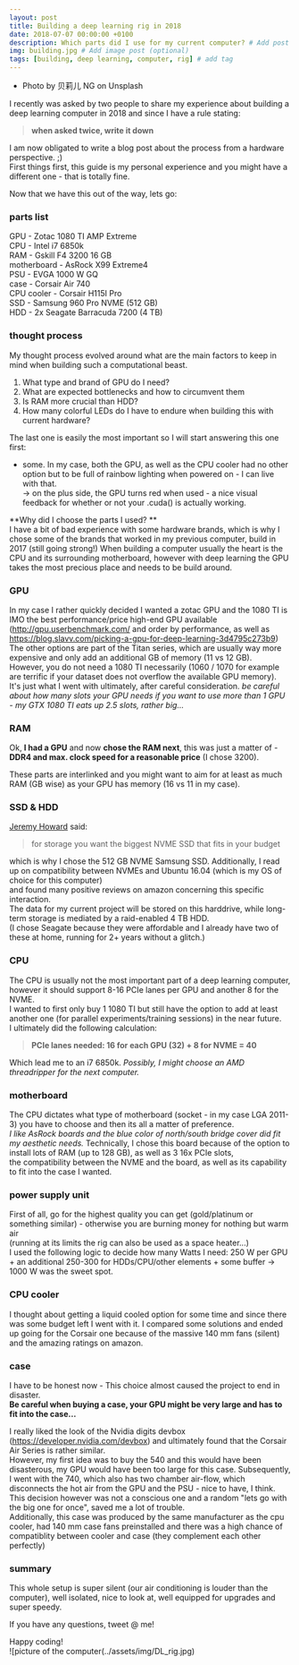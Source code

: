 ```yaml
---
layout: post
title: Building a deep learning rig in 2018
date: 2018-07-07 00:00:00 +0100
description: Which parts did I use for my current computer? # Add post description (optional)
img: building.jpg # Add image post (optional)
tags: [building, deep learning, computer, rig] # add tag
---
```


- Photo by 贝莉儿 NG on Unsplash


I recently was asked by two people to share my experience about building a deep learning computer in 2018 and since I have a rule stating:
>**when asked twice, write it down**

I am now obligated to write a blog post about the process from a hardware perspective. ;) <br>
First things first, this guide is my personal experience and you might have a different one - that is totally fine. 

Now that we have this out of the way, lets go:<br>

### parts list
GPU - Zotac 1080 TI AMP Extreme <br>
CPU - Intel i7 6850k<br>
RAM - Gskill F4 3200 16 GB<br>
motherboard - AsRock X99 Extreme4<br>
PSU - EVGA 1000 W GQ <br>
case - Corsair Air 740 <br>
CPU cooler - Corsair H115I Pro<br>
SSD - Samsung 960 Pro NVME (512 GB)<br>
HDD - 2x Seagate Barracuda 7200 (4 TB)<br>

### thought process
My thought process evolved around what are the main factors to keep in mind when building such a computational beast.
1. What type and brand of GPU do I need? 
1. What are expected bottlenecks and how to circumvent them
1. Is RAM more crucial than HDD?
1. How many colorful LEDs do I have to endure when building this with current hardware?

The last one is easily the most important so I will start answering this one first:
* some. In my case, both the GPU, as well as the CPU cooler had no other option but to be full of rainbow lighting when powered on - I can live with that. <br>
-> on the plus side, the GPU turns red when used - a nice visual feedback for whether or not your .cuda() is actually working.

**Why did I choose the parts I used? **<br>
I have a bit of bad experience with some hardware brands, which is why I chose some of the brands that worked in my previous computer, build in 2017 (still going strong!)
When building a computer usually the heart is the CPU and its surrounding motherboard, however with deep learning the GPU takes the most precious place and needs to be build around. 

### GPU
In my case I rather quickly decided I wanted a zotac GPU and the 1080 TI is IMO the best performance/price high-end GPU available (http://gpu.userbenchmark.com/ and order by performance, as well as https://blog.slavv.com/picking-a-gpu-for-deep-learning-3d4795c273b9)
The other options are part of the Titan series, which are usually way more expensive and only add an additional GB of memory (11 vs 12 GB).<br>
However, you do not need a 1080 TI necessarily (1060 / 1070 for example are terrific if your dataset does not overflow the available GPU memory). <br>
It's just what I went with ultimately, after careful consideration. 
_be careful about how many slots your GPU needs if you want to use more than 1 GPU - my GTX 1080 TI eats up 2.5 slots, rather big..._

### RAM
Ok, **I had a GPU** and now **chose the RAM next**, this was just a matter of - **DDR4 and max. clock speed for a reasonable price** (I chose 3200).

These parts are interlinked and you might want to aim for at least as much RAM (GB wise) as your GPU has memory (16 vs 11 in my case). 

### SSD & HDD

[Jeremy Howard](https://twitter.com/jeremyphoward) said:
> for storage you want the biggest NVME SSD that fits in your budget

which is why I chose the 512 GB NVME Samsung SSD. Additionally, I read up on compatibility between NVMEs and Ubuntu 16.04 (which is my OS of choice for this computer) <br>
and found many positive reviews on amazon concerning this specific interaction. <br>
The data for my current project will be stored on this harddrive, while long-term storage is mediated by a raid-enabled 4 TB HDD. <br>
(I chose Seagate because they were affordable and I already have two of these at home, running for 2+ years without a glitch.)

### CPU

The CPU is usually not the most important part of a deep learning computer, however it should support 8-16 PCIe lanes per GPU and another 8 for the NVME. <br>
I wanted to first only buy 1 1080 TI but still have the option to add at least another one (for parallel experiments/training sessions) in the near future. <br>
I ultimately did the following calculation: 
> **PCIe lanes needed: 16 for each GPU (32) + 8 for NVME = 40**

Which lead me to an i7 6850k. _Possibly, I might choose an AMD threadripper for the next computer._

### motherboard

The CPU dictates what type of motherboard (socket - in my case LGA 2011-3) you have to choose and then its all a matter of preference. <br>
_I like AsRock boards and the blue color of north/south bridge cover did fit my aesthetic needs._
Technically, I chose this board because of the option to install lots of RAM (up to 128 GB), as well as 3 16x PCIe slots, <br>
the compatibility between the NVME and the board, as well as its capability to fit into the case I wanted.

### power supply unit

First of all, go for the highest quality you can get (gold/platinum or something similar) - otherwise you are burning money for nothing but warm air <br>
(running at its limits the rig can also be used as a space heater...) <br> 
I used the following logic to decide how many Watts I need: 
250 W per GPU + an additional 250-300 for HDDs/CPU/other elements + some buffer -> 1000 W was the sweet spot.

### CPU cooler

I thought about getting a liquid cooled option for some time and since there was some budget left I went with it. 
I compared some solutions and ended up going for the Corsair one because of the massive 140 mm fans (silent) and the amazing ratings on amazon.

### case

I have to be honest now - This choice almost caused the project to end in disaster. <br>
**Be careful when buying a case, your GPU might be very large and has to fit into the case...**

I really liked the look of the Nvidia digits devbox (https://developer.nvidia.com/devbox) and ultimately found that the Corsair Air Series is rather similar. <br>
However, my first idea was to buy the 540 and this would have been disasterous, my GPU would have been too large for this case. 
Subsequently, I went with the 740, which also has two chamber air-flow, which disconnects the hot air from the GPU and the PSU - nice to have, I think. <br>
This decision however was not a conscious one and a random "lets go with the big one for once", saved me a lot of trouble.  <br>
Additionally, this case was produced by the same manufacturer as the cpu cooler, had 140 mm case fans preinstalled and there was a high chance of compatiblity between cooler and case (they complement each other perfectly) <br>

### summary 
This whole setup is super silent (our air conditioning is louder than the computer), well isolated, nice to look at, well equipped for upgrades and super speedy. 

If you have any questions, tweet @ me! 

Happy coding! <br>
![picture of the computer(../assets/img/DL_rig.jpg)
